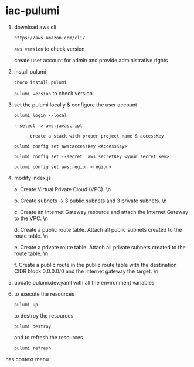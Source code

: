 # iac-pulumi

 

1.  download aws cli

    ```https://aws.amazon.com/cli/```

    ```aws version``` to check version

 

    create user account for admin and provide administrative rights

 

2. install pulumi

    ```choco install pulumi```

    ```pulumi version``` to check version

 

3. set the pulumi locally & configure the user account

    ```pulumi login --local```

       - select -> aws:javascript

           - create a stack with proper project name & accessKey

    ```pulumi config set aws:accessKey <AccessKey>```

    ```pulumi config set --secret  aws:secretKey <your_secret_key>```

    ```pulumi config set aws:region <region>```

 

4. modify index.js

    a. Create Virtual Private Cloud (VPC). \n

    b. Create subnets -> 3 public subnets and 3 private subnets. \n

    c. Create an Internet Gateway resource and attach the Internet Gateway to the VPC. \n

    d. Create a public route table. Attach all public subnets created to the route table. \n

    e. Create a private route table. Attach all private subnets created to the route table. \n

    f. Create a public route in the public route table with the destination CIDR block 0.0.0.0/0 and the internet gateway the target. \n

 

5. update pulumi.dev.yaml with all the environment variables

 

6. to execute the resources

    ```pulumi up```

    to destroy the resources

    ```pulumi destroy```

    and to refresh the resources

    ```pulumi refresh```

has context menu